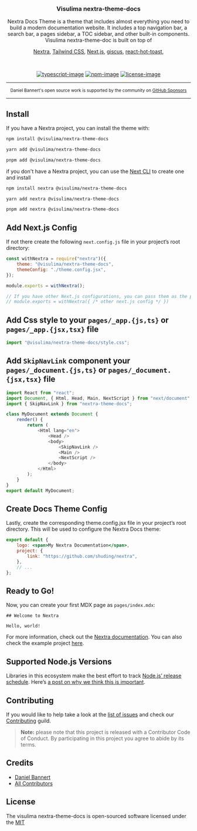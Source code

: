 <div align="center">
  <h3>Visulima nextra-theme-docs</h3>
  <p>
  Nextra Docs Theme is a theme that includes almost everything you need to build a modern documentation website. It includes a top navigation bar, a search bar, a pages sidebar, a TOC sidebar, and other built-in components.

  <br/>
  Visulima nextra-theme-doc is built on top of

[Nextra](https://nextra.site/),
[Tailwind CSS](https://tailwindcss.com/),
[Next.js](https://nextjs.org/),
[giscus](https://giscus.app/),
[react-hot-toast](https://react-hot-toast.com/),

  </p>
</div>

<br />

<div align="center">

[![typescript-image]][typescript-url] [![npm-image]][npm-url] [![license-image]][license-url]

</div>

---

<div align="center">
    <p>
        <sup>
            Daniel Bannert's open source work is supported by the community on <a href="https://github.com/sponsors/prisis">GitHub Sponsors</a>
        </sup>
    </p>
</div>

---

## Install

If you have a Nextra project, you can install the theme with:

```sh
npm install @visulima/nextra-theme-docs
```

```sh
yarn add @visulima/nextra-theme-docs
```

```sh
pnpm add @visulima/nextra-theme-docs
```

if you don't have a Nextra project, you can use the [Next CLI](https://nextjs.org/docs/api-reference/create-next-app) to create one and install

```sh
npm install nextra @visulima/nextra-theme-docs
```

```sh
yarn add nextra @visulima/nextra-theme-docs
```

```sh
pnpm add nextra @visulima/nextra-theme-docs
```

## Add Next.js Config

If not there create the following `next.config.js` file in your project’s root directory:

```js
const withNextra = require("nextra")({
    theme: "@visulima/nextra-theme-docs",
    themeConfig: "./theme.config.jsx",
});

module.exports = withNextra();

// If you have other Next.js configurations, you can pass them as the parameter:
// module.exports = withNextra({ /* other next.js config */ })
```

## Add Css style to your `pages/_app.{js,ts}` or `pages/_app.{jsx,tsx}` file

```js
import "@visulima/nextra-theme-docs/style.css";
```

## Add `SkipNavLink` component your `pages/_document.{js,ts}` or `pages/_document.{jsx,tsx}` file

```js
import React from "react";
import Document, { Html, Head, Main, NextScript } from "next/document";
import { SkipNavLink } from "nextra-theme-docs";

class MyDocument extends Document {
    render() {
        return (
            <Html lang="en">
                <Head />
                <body>
                    <SkipNavLink />
                    <Main />
                    <NextScript />
                </body>
            </Html>
        );
    }
}
export default MyDocument;
```

## Create Docs Theme Config

Lastly, create the corresponding theme.config.jsx file in your project’s root directory. This will be used to configure the Nextra Docs theme:

```jsx
export default {
    logo: <span>My Nextra Documentation</span>,
    project: {
        link: "https://github.com/shuding/nextra",
    },
    // ...
};
```

## Ready to Go!

Now, you can create your first MDX page as `pages/index.mdx`:

```mdx
## Welcome to Nextra

Hello, world!
```

For more information, check out the [Nextra documentation](https://nextra.site/docs).
You can also check the example project [here](https://github.com/visulima/visulima/tree/main/examples/nextra).

## Supported Node.js Versions

Libraries in this ecosystem make the best effort to track [Node.js’ release schedule](https://github.com/nodejs/release#release-schedule).
Here’s [a post on why we think this is important](https://medium.com/the-node-js-collection/maintainers-should-consider-following-node-js-release-schedule-ab08ed4de71a).

## Contributing

If you would like to help take a look at the [list of issues](https://github.com/visulima/visulima/issues) and check our [Contributing](.github/CONTRIBUTING.md) guild.

> **Note:** please note that this project is released with a Contributor Code of Conduct. By participating in this project you agree to abide by its terms.

## Credits

-   [Daniel Bannert](https://github.com/prisis)
-   [All Contributors](https://github.com/visulima/visulima/graphs/contributors)

## License

The visulima nextra-theme-docs is open-sourced software licensed under the [MIT][license-url]

[typescript-image]: https://img.shields.io/badge/Typescript-294E80.svg?style=for-the-badge&logo=typescript
[typescript-url]: "typescript"
[license-image]: https://img.shields.io/npm/l/@visulima/nextra-theme-docs?color=blueviolet&style=for-the-badge
[license-url]: LICENSE.md "license"
[npm-image]: https://img.shields.io/npm/v/@visulima/nextra-theme-docs/latest.svg?style=for-the-badge&logo=npm
[npm-url]: https://www.npmjs.com/package/@visulima/nextra-theme-docs/v/latest "npm"
